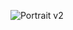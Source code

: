 ![Portrait v2](https://github.com/Appyo-Poste/.github/assets/32991956/aa1e39da-fcad-475c-a17c-988603726299)
